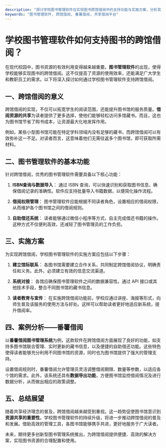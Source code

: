 ```yaml
---
description: "探讨学校图书管理软件在实现图书跨馆借阅中的支持功能与实施方案，分析其对图书资源共享的作用。"
keywords: "图书管理软件, 跨馆借阅, 番薯借阅, 共享借阅平台"
---
```

# 学校图书管理软件如何支持图书的跨馆借阅？

在现代校园中，图书资源的有效利用变得越来越重要。**图书管理软件**的出现，使得学校能够实现图书的跨馆借阅。这不仅提高了资源的使用效率，还能满足广大学生和教职员工的需求。以下将深入探讨如何通过学校图书管理软件支持跨馆借阅。

## 一、跨馆借阅的意义

跨馆借阅的实现，不仅可以拓宽学生的阅读范围，还能提升图书馆的服务质量。**借阅资源的共享**为读者提供了更多选择，使他们能够轻松访问多馆藏书。而且，这也为图书馆节省了购书成本，让资源最大化地发挥作用。

例如，某些小型图书馆可能在特定学科领域内没有足够的藏书，而跨馆借阅可以有效弥补这一不足。对读者而言，这意味着他们无需往返多个图书馆，即可获取所需材料。

## 二、图书管理软件的基本功能

针对跨馆借阅，优秀的图书管理软件需要具备以下核心功能：

1. **ISBN查询与数据导入**：
   通过 ISBN 查询，可以快速识别和获取图书信息，确保借阅记录的准确性。软件应支持批量导入书籍数据，以便简化操作流程。

2. **借阅权限管理**：
   图书管理软件应能根据不同读者角色，设置相应的借阅权限，从而维护各个图书馆之间的借阅规则。

3. **自助借还系统**：
   读者能够通过微信小程序等方式，自主完成借还书籍的操作。这种方式不仅便利高效，还减轻了图书管理员的工作负担。

## 三、实施方案

为实现跨馆借阅，学校图书管理软件的实施方案应包括以下步骤：

1. **建立馆际联系**：
   各图书馆需要建立合作关系，共同制定跨馆借阅协议，明确责任和义务。此外，必须建立有效的信息交流渠道。

2. **系统对接**：
   各馆应确保图书管理软件之间的数据兼容性。通过 API 接口或其他技术手段，整合不同图书馆的藏书信息。

3. **读者教育与宣传**：
   在实施跨馆借阅功能前，学校应通过讲座、海报等形式，向师生普及该服务的使用方法与好处。这样可以帮助读者更好地适应新系统，提升借阅率。

## 四、案例分析——番薯借阅

以**番薯借阅图书管理系统**为例，这款软件在跨馆借阅方面展现了良好的功能，如支持多图书馆联合管理、实时更新的藏书信息，以及便捷的自助借还功能。这些特色使得读者能够充分利用不同图书馆的资源，同时也为图书馆提供了强大的管理支持。

设置借阅规则时，番薯借阅允许管理员灵活调整借阅期限、数量等参数，以适应各个馆的需求。此外，该系统还具有**数据导出功能**，方便图书馆监控借阅情况及进行数据分析，从而做出相应的政策调整。

## 五、总结展望

随着共享经济理念的普及，跨馆借阅越来越受到重视。这一趋势促使图书馆意识到**资源共享的重要性**。学校图书管理软件的持续升级，将进一步推动跨馆借阅的普及和发展。借助高效的管理工具，各图书馆能够携手共进，更好地服务于广大读者。

未来，期待更多创新型图书管理系统推出，为跨馆借阅提供便捷、高效的解决方案，实现图书资源的合理配置和使用。
